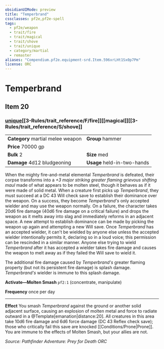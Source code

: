 ```yaml
---
obsidianUIMode: preview
title: "Temperbrand"
cssclasses: pf2e,pf2e-spell
tags:
  - pf2e/weapon
  - trait/fire
  - trait/magical
  - trait/shove
  - trait/unique
  - category/martial
  - remaster
aliases: "Compendium.pf2e.equipment-srd.Item.596xrLHt1Sx0p7Pm"
license: ORC
---
```

# Temperbrand
## Item 20
### [unique](unique "Unique Rarity Trait")[[3-Rules/trait_reference/F/fire]][[magical]][[3-Rules/trait_reference/S/shove]]

|  |  |
| -- | -- |
| **Category** martial melee weapon | **Group** hammer |
| **Price** 70000 gp |  |
| **Bulk** 2 | **Size** med |
| **Damage** 4d12 bludgeoning  | **Usage** held-in-two-hands |



When the mighty fire-and-metal elemental _Temperbrand_ is defeated, their corpse transforms into a _+3 major striking greater flaming grievous shifting maul_ made of what appears to be molten steel, though it behaves as if it were made of solid metal. When a creature first picks up _Temperbrand_, they must succeed at a DC 43 Will check save to establish their dominance over the weapon. On a success, they become _Temperbrand's_ only accepted wielder and may use the weapon normally. On a failure, the character takes 20d6 fire damage (40d6 fire damage on a critical failure) and drops the weapon as it melts away into slag and immediately reforms in an adjacent space. A new attempt to establish dominance can be made by picking the weapon up again and attempting a new Will save. Once _Temperbrand_ has an accepted wielder, it can't be wielded by anyone else unless the accepted wielder intentionally permits it, declaring so in a loud voice; this permission can be rescinded in a similar manner. Anyone else trying to wield _Temperbrand_ after it has accepted a wielder takes fire damage and causes the weapon to melt away as if they failed the Will save to wield it.

The additional fire damage caused by _Temperbrand's_ greater flaming property (but not its persistent fire damage) is splash damage. _Temperbrand's_ wielder is immune to this splash damage.

**Activate—Molten Smash** `pf2:1` (concentrate, manipulate)

**Frequency** once per day

* * *

**Effect** You smash _Temperbrand_ against the ground or another solid adjacent surface, causing an explosion of molten metal and force to radiate outward in a @Template\[emanation|distance:20\]. All creatures in this area take 10d6 fire damage and 6d6 force damage (DC 43 Reflex check save); those who critically fail this save are knocked [[Conditions/Prone|Prone]]. You are immune to the effects of Molten Smash, but your allies are not.

*Source: Pathfinder Adventure: Prey for Death*
*ORC*